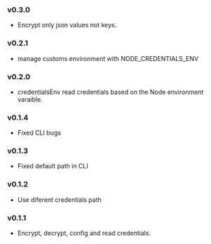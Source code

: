 ### v0.3.0

- Encrypt only json values not keys.

### v0.2.1

- manage customs environment with NODE_CREDENTIALS_ENV

### v0.2.0

- credentialsEnv read credentials based on the Node environment varaible.

### v0.1.4

- Fixed CLI bugs

### v0.1.3

- Fixed default path in CLI

### v0.1.2

- Use diferent credentials path

### v0.1.1

- Encrypt, decrypt, config and read credentials.
